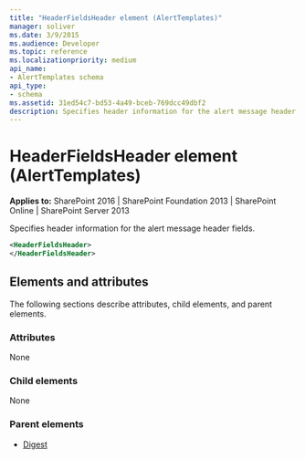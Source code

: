 ```yaml
---
title: "HeaderFieldsHeader element (AlertTemplates)"
manager: soliver
ms.date: 3/9/2015
ms.audience: Developer
ms.topic: reference
ms.localizationpriority: medium
api_name:
- AlertTemplates schema
api_type:
- schema
ms.assetid: 31ed54c7-bd53-4a49-bceb-769dcc49dbf2
description: Specifies header information for the alert message header fields.
---
```


# HeaderFieldsHeader element (AlertTemplates)

**Applies to:** SharePoint 2016 | SharePoint Foundation 2013 | SharePoint Online | SharePoint Server 2013

Specifies header information for the alert message header fields.

```XML
<HeaderFieldsHeader>
</HeaderFieldsHeader>
```

## Elements and attributes

The following sections describe attributes, child elements, and parent elements.

### Attributes

None

### Child elements

None

### Parent elements

- [Digest](digest-element-alerttemplates.md)
